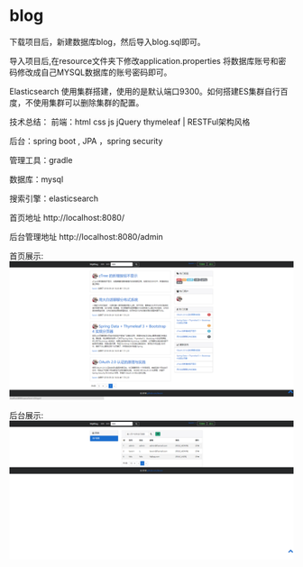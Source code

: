 # blog

下载项目后，新建数据库blog，然后导入blog.sql即可。

导入项目后,在resource文件夹下修改application.properties 将数据库账号和密码修改成自己MYSQL数据库的账号密码即可。

Elasticsearch 使用集群搭建，使用的是默认端口9300。如何搭建ES集群自行百度，不使用集群可以删除集群的配置。

技术总结：
前端：html css js jQuery thymeleaf | RESTFul架构风格

后台：spring boot , JPA ，spring security

管理工具：gradle

数据库：mysql

搜索引擎：elasticsearch

首页地址 http://localhost:8080/

后台管理地址 http://localhost:8080/admin

首页展示:
![首页](https://github.com/Laverrr/blog/blob/master/index.jpg)

后台展示:
![后台](https://github.com/Laverrr/blog/blob/master/admin.jpg)
